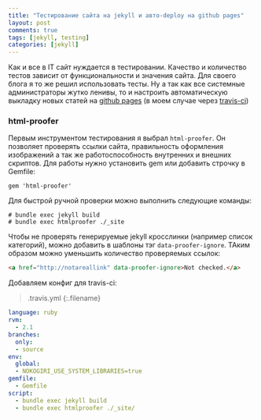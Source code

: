 ```yaml
---
title: "Тестирование сайта на jekyll и авто-deploy на github pages"
layout: post
comments: true
tags: [jekyll, testing]
categories: [jekyll]
---
```


Как и все в IT сайт нуждается в тестировании. Качество и количество тестов зависит от функциональности и значения сайта. Для своего блога я то же решил использовать тесты. Ну а так как все системные администраторы жутко ленивы, то и настроить автоматическую выкладку новых статей на [github pages](https://pages.github.com) (в моем случае через [travis-ci](http://travis-ci.org))

### html-proofer
Первым инструментом тестирования я выбрал `html-proofer`. Он позволяет проверять ссылки сайта, правильность оформления изображений а так же работоспособность внутренних и внешних скриптов.
Для работы нужно установить gem или добавить строчку в Gemfile:

```
gem 'html-proofer'
```

Для быстрой ручной проверки можно выполнить следующие команды:

``` console
# bundle exec jekyll build
# bundle exec htmlproofer ./_site
```

Чтобы не проверять генерируемые jekyll кросслинки (например список категорий), можно добавить в шаблоны тэг `data-proofer-ignore`. ТАким образом можно уменьшить количество проверяемых ссылок:

``` html
<a href="http://notareallink" data-proofer-ignore>Not checked.</a>
```

Добавляем конфиг для travis-ci:

>.travis.yml
{:.filename}

``` yml
language: ruby
rvm:
  - 2.1
branches:
  only:
  - source
env:
  global:
  - NOKOGIRI_USE_SYSTEM_LIBRARIES=true
gemfile:
  - Gemfile
script:
  - bundle exec jekyll build
  - bundle exec htmlproofer ./_site/
```
